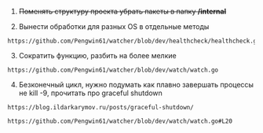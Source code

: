 1. ~~Поменять структуру проекта убрать пакеты в папку **/internal**~~

2. Вынести обработки для разных  OS  в отдельные методы
```
https://github.com/Pengwin61/watcher/blob/dev/healthcheck/healthcheck.go
```
3. Сократить функцию, разбить на более мелкие
```
https://github.com/Pengwin61/watcher/blob/dev/watch/watch.go
```
4. Безконечный цикл, нужно подумать как плавно завершать процессы не kill -9, прочитать про graceful shutdown
```
https://blog.ildarkarymov.ru/posts/graceful-shutdown/

https://github.com/Pengwin61/watcher/blob/dev/watch/watch.go#L20
```